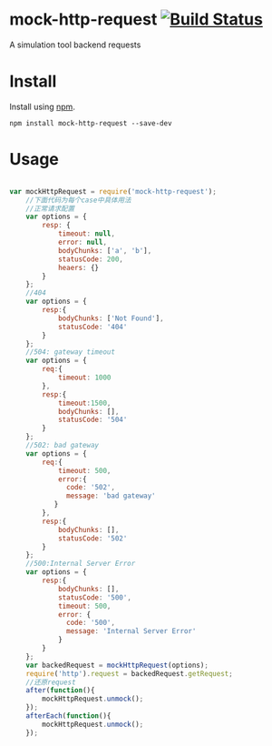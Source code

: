 # mock-http-request  [![Build Status](https://travis-ci.org/blue68/mock-http-request.svg?branch=master)](https://travis-ci.org/blue68/mock-http-request)


A simulation tool backend requests


# Install

Install using [npm](https://npmjs.org/package/mock-http-request).

```
npm install mock-http-request --save-dev

```

# Usage

```js

var mockHttpRequest = require('mock-http-request');
    //下面代码为每个case中具体用法
    //正常请求配置
    var options = {
        resp: {
            timeout: null,
            error: null,
            bodyChunks: ['a', 'b'],
            statusCode: 200,
            heaers: {}
        }
    };
    //404
    var options = {
        resp:{
            bodyChunks: ['Not Found'],
            statusCode: '404'
        }
    };
    //504: gateway timeout
    var options = {
        req:{
            timeout: 1000
        },
        resp:{
            timeout:1500,
            bodyChunks: [],
            statusCode: '504'
        }
    };
    //502: bad gateway
    var options = {
        req:{
            timeout: 500,
            error:{
              code: '502',
              message: 'bad gateway'
           }
        },
        resp:{
            bodyChunks: [],
            statusCode: '502'
        }
    };
    //500:Internal Server Error
    var options = {
        resp:{
            bodyChunks: [],
            statusCode: '500',
            timeout: 500,
            error: {
              code: '500',
              message: 'Internal Server Error'
            }
        }
    };
    var backedRequest = mockHttpRequest(options);
    require('http').request = backedRequest.getRequest;
    //还原request
    after(function(){
        mockHttpRequest.unmock();
    });
    afterEach(function(){
        mockHttpRequest.unmock();
    });


```